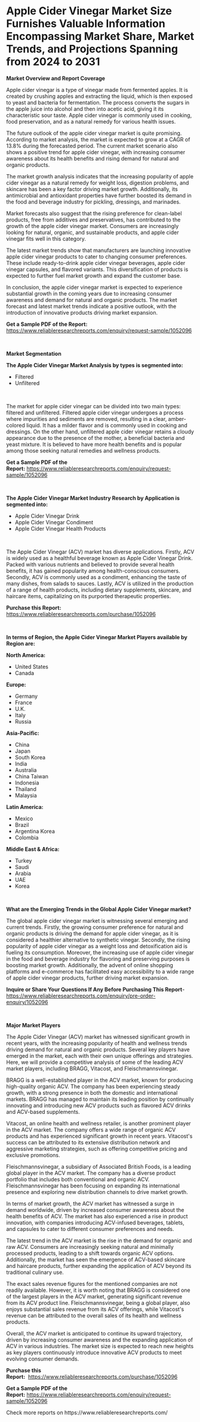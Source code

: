 <p><h1>Apple Cider Vinegar Market Size Furnishes Valuable Information Encompassing Market Share, Market Trends, and Projections Spanning from 2024 to 2031</h1></p><p><strong>Market Overview and Report Coverage</strong></p>
<p><p>Apple cider vinegar is a type of vinegar made from fermented apples. It is created by crushing apples and extracting the liquid, which is then exposed to yeast and bacteria for fermentation. The process converts the sugars in the apple juice into alcohol and then into acetic acid, giving it its characteristic sour taste. Apple cider vinegar is commonly used in cooking, food preservation, and as a natural remedy for various health issues.</p><p>The future outlook of the apple cider vinegar market is quite promising. According to market analysis, the market is expected to grow at a CAGR of 13.8% during the forecasted period. The current market scenario also shows a positive trend for apple cider vinegar, with increasing consumer awareness about its health benefits and rising demand for natural and organic products. </p><p>The market growth analysis indicates that the increasing popularity of apple cider vinegar as a natural remedy for weight loss, digestion problems, and skincare has been a key factor driving market growth. Additionally, its antimicrobial and antioxidant properties have further boosted its demand in the food and beverage industry for pickling, dressings, and marinades.</p><p>Market forecasts also suggest that the rising preference for clean-label products, free from additives and preservatives, has contributed to the growth of the apple cider vinegar market. Consumers are increasingly looking for natural, organic, and sustainable products, and apple cider vinegar fits well in this category.</p><p>The latest market trends show that manufacturers are launching innovative apple cider vinegar products to cater to changing consumer preferences. These include ready-to-drink apple cider vinegar beverages, apple cider vinegar capsules, and flavored variants. This diversification of products is expected to further fuel market growth and expand the customer base.</p><p>In conclusion, the apple cider vinegar market is expected to experience substantial growth in the coming years due to increasing consumer awareness and demand for natural and organic products. The market forecast and latest market trends indicate a positive outlook, with the introduction of innovative products driving market expansion.</p></p>
<p><strong>Get a Sample PDF of the Report:</strong> <a href="https://www.reliableresearchreports.com/enquiry/request-sample/1052096">https://www.reliableresearchreports.com/enquiry/request-sample/1052096</a></p>
<p>&nbsp;</p>
<p><strong>Market Segmentation</strong></p>
<p><strong>The Apple Cider Vinegar Market Analysis by types is segmented into:</strong></p>
<p><ul><li>Filtered</li><li>Unfiltered</li></ul></p>
<p>&nbsp;</p>
<p><p>The market for apple cider vinegar can be divided into two main types: filtered and unfiltered. Filtered apple cider vinegar undergoes a process where impurities and sediments are removed, resulting in a clear, amber-colored liquid. It has a milder flavor and is commonly used in cooking and dressings. On the other hand, unfiltered apple cider vinegar retains a cloudy appearance due to the presence of the mother, a beneficial bacteria and yeast mixture. It is believed to have more health benefits and is popular among those seeking natural remedies and wellness products.</p></p>
<p><strong>Get a Sample PDF of the Report:</strong>&nbsp;<a href="https://www.reliableresearchreports.com/enquiry/request-sample/1052096">https://www.reliableresearchreports.com/enquiry/request-sample/1052096</a></p>
<p>&nbsp;</p>
<p><strong>The Apple Cider Vinegar Market Industry Research by Application is segmented into:</strong></p>
<p><ul><li>Apple Cider Vinegar Drink</li><li>Apple Cider Vinegar Condiment</li><li>Apple Cider Vinegar Health Products</li></ul></p>
<p>&nbsp;</p>
<p><p>The Apple Cider Vinegar (ACV) market has diverse applications. Firstly, ACV is widely used as a healthful beverage known as Apple Cider Vinegar Drink. Packed with various nutrients and believed to provide several health benefits, it has gained popularity among health-conscious consumers. Secondly, ACV is commonly used as a condiment, enhancing the taste of many dishes, from salads to sauces. Lastly, ACV is utilized in the production of a range of health products, including dietary supplements, skincare, and haircare items, capitalizing on its purported therapeutic properties.</p></p>
<p><strong>Purchase this Report:</strong>&nbsp; <a href="https://www.reliableresearchreports.com/purchase/1052096">https://www.reliableresearchreports.com/purchase/1052096</a></p>
<p>&nbsp;</p>
<p><strong>In terms of Region, the Apple Cider Vinegar Market Players available by Region are:</strong></p>
<p>
    <p> <strong> North America: </strong>
        <ul>
            <li>United States</li>
            <li>Canada</li>
        </ul>
        </p> 
    <p> <strong> Europe: </strong>
        <ul>
            <li>Germany</li>
            <li>France</li>
            <li>U.K.</li>
            <li>Italy</li>
            <li>Russia</li>
        </ul>
        </p> 
    <p> <strong> Asia-Pacific: </strong>
        <ul>
            <li>China</li>
            <li>Japan</li>
            <li>South Korea</li>
            <li>India</li>
            <li>Australia</li>
            <li>China Taiwan</li>
            <li>Indonesia</li>
            <li>Thailand</li>
            <li>Malaysia</li>
        </ul>
        </p> 
    <p> <strong> Latin America: </strong>
        <ul>
            <li>Mexico</li>
            <li>Brazil</li>
            <li>Argentina Korea</li>
            <li>Colombia</li>
        </ul>
        </p> 
    <p> <strong> Middle East & Africa: </strong>
        <ul>
            <li>Turkey</li>
            <li>Saudi</li>
            <li>Arabia</li>
            <li>UAE</li>
            <li>Korea</li>
        </ul>
    </p>
    </p>
<p>&nbsp;</p>
<p><strong>What are the Emerging Trends in the Global Apple Cider Vinegar market?</strong></p>
<p><p>The global apple cider vinegar market is witnessing several emerging and current trends. Firstly, the growing consumer preference for natural and organic products is driving the demand for apple cider vinegar, as it is considered a healthier alternative to synthetic vinegar. Secondly, the rising popularity of apple cider vinegar as a weight loss and detoxification aid is fueling its consumption. Moreover, the increasing use of apple cider vinegar in the food and beverage industry for flavoring and preserving purposes is boosting market growth. Additionally, the advent of online shopping platforms and e-commerce has facilitated easy accessibility to a wide range of apple cider vinegar products, further driving market expansion.</p></p>
<p><strong>Inquire or Share Your Questions If Any Before Purchasing This Report</strong>- <a href="https://www.reliableresearchreports.com/enquiry/pre-order-enquiry/1052096">https://www.reliableresearchreports.com/enquiry/pre-order-enquiry/1052096</a></p>
<p>&nbsp;</p>
<p><strong>Major Market Players</strong></p>
<p><p>The Apple Cider Vinegar (ACV) market has witnessed significant growth in recent years, with the increasing popularity of health and wellness trends driving demand for natural and organic products. Several key players have emerged in the market, each with their own unique offerings and strategies. Here, we will provide a competitive analysis of some of the leading ACV market players, including BRAGG, Vitacost, and Fleischmannsvinegar.</p><p>BRAGG is a well-established player in the ACV market, known for producing high-quality organic ACV. The company has been experiencing steady growth, with a strong presence in both the domestic and international markets. BRAGG has managed to maintain its leading position by continually innovating and introducing new ACV products such as flavored ACV drinks and ACV-based supplements. </p><p>Vitacost, an online health and wellness retailer, is another prominent player in the ACV market. The company offers a wide range of organic ACV products and has experienced significant growth in recent years. Vitacost's success can be attributed to its extensive distribution network and aggressive marketing strategies, such as offering competitive pricing and exclusive promotions.</p><p>Fleischmannsvinegar, a subsidiary of Associated British Foods, is a leading global player in the ACV market. The company has a diverse product portfolio that includes both conventional and organic ACV. Fleischmannsvinegar has been focusing on expanding its international presence and exploring new distribution channels to drive market growth.</p><p>In terms of market growth, the ACV market has witnessed a surge in demand worldwide, driven by increased consumer awareness about the health benefits of ACV. The market has also experienced a rise in product innovation, with companies introducing ACV-infused beverages, tablets, and capsules to cater to different consumer preferences and needs.</p><p>The latest trend in the ACV market is the rise in the demand for organic and raw ACV. Consumers are increasingly seeking natural and minimally processed products, leading to a shift towards organic ACV options. Additionally, the market has seen the emergence of ACV-based skincare and haircare products, further expanding the application of ACV beyond its traditional culinary use.</p><p>The exact sales revenue figures for the mentioned companies are not readily available. However, it is worth noting that BRAGG is considered one of the largest players in the ACV market, generating significant revenue from its ACV product line. Fleischmannsvinegar, being a global player, also enjoys substantial sales revenue from its ACV offerings, while Vitacost's revenue can be attributed to the overall sales of its health and wellness products.</p><p>Overall, the ACV market is anticipated to continue its upward trajectory, driven by increasing consumer awareness and the expanding application of ACV in various industries. The market size is expected to reach new heights as key players continuously introduce innovative ACV products to meet evolving consumer demands.</p></p>
<p><strong>Purchase this Report:</strong>&nbsp;&nbsp;<a href="https://www.reliableresearchreports.com/purchase/1052096">https://www.reliableresearchreports.com/purchase/1052096</a></p>
<p></p>
<p><strong>Get a Sample PDF of the Report:</strong>&nbsp;<a href="https://www.reliableresearchreports.com/enquiry/request-sample/1052096">https://www.reliableresearchreports.com/enquiry/request-sample/1052096</a></p>
<p>Check more reports on https://www.reliableresearchreports.com/</p>